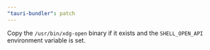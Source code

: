 ```yaml
---
"tauri-bundler": patch
---
```


Copy the `/usr/bin/xdg-open` binary if it exists and the `SHELL_OPEN_API` environment variable is set.
